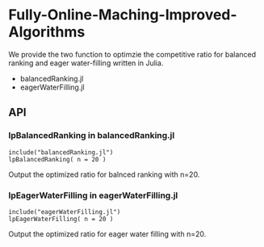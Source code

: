 # Fully-Online-Maching-Improved-Algorithms
We provide the two function to optimzie the competitive ratio for balanced ranking and eager water-filling written in Julia.
- balancedRanking.jl
- eagerWaterFilling.jl
## API
### lpBalancedRanking in balancedRanking.jl
```
include("balancedRanking.jl")
lpBalancedRanking( n = 20 )
```
Output the optimized ratio for balnced ranking with n=20.
### lpEagerWaterFilling in eagerWaterFilling.jl
``` 
include("eagerWaterFilling.jl")
lpEagerWaterFilling( n = 20 )
```
Output the optimized ratio for eager water filling with n=20.

